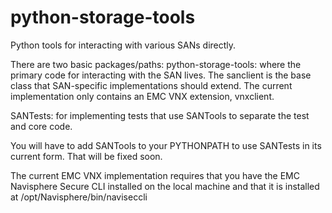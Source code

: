 python-storage-tools
========

Python tools for interacting with various SANs directly.

There are two basic packages/paths:
python-storage-tools: where the primary code for interacting with the SAN lives.
The sanclient is the base class that SAN-specific implementations should extend.
The current implementation only contains an EMC VNX extension, vnxclient.

SANTests: for implementing tests that use SANTools to separate the test and core code.

You will have to add SANTools to your PYTHONPATH to use SANTests in its current form. That will be fixed soon.

The current EMC VNX implementation requires that you have the EMC Navisphere Secure CLI installed on the local machine
and that it is installed at /opt/Navisphere/bin/naviseccli
